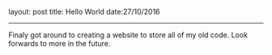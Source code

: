 layout: post
title: Hello World
date:27/10/2016
_____________________

Finaly got around to creating a website to store all of my old code.
Look forwards to more in the future.
